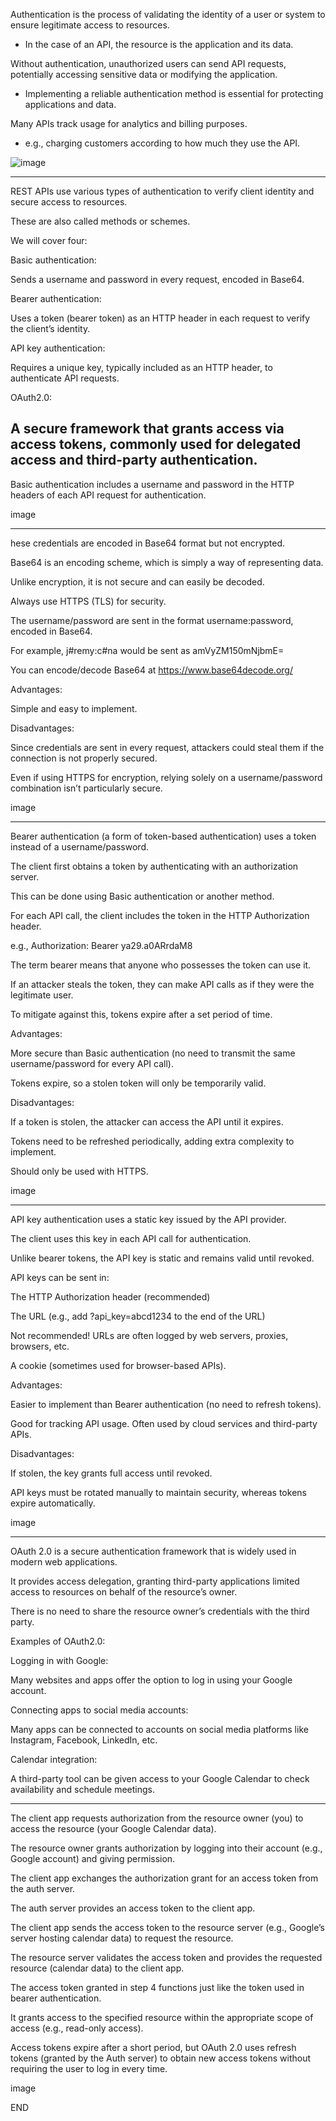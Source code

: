 Authentication is the process of validating the identity of a user or system to ensure legitimate access to resources.

- In the case of an API, the resource is the application and its data.

Without authentication, unauthorized users can send API requests, potentially accessing sensitive data or modifying the application.

- Implementing a reliable authentication method is essential for protecting applications and data.

Many APIs track usage for analytics and billing purposes.

- e.g., charging customers according to how much they use the API.
  
![image](https://github.com/user-attachments/assets/2b279240-7d75-424f-ba49-8395d4996ee1)

 
---
REST APIs use various types of authentication to verify client identity and secure access to resources.

These are also called methods or schemes.

We will cover four:

Basic authentication:

Sends a username and password in every request, encoded in Base64.

Bearer authentication:

Uses a token (bearer token) as an HTTP header in each request to verify the client’s identity.

API key authentication:

Requires a unique key, typically included as an HTTP header, to authenticate API requests.

OAuth2.0:

A secure framework that grants access via access tokens, commonly used for delegated access and third-party authentication.
----
Basic authentication includes a username and password in the HTTP headers of each API request for authentication.

image

-----

hese credentials are encoded in Base64 format but not encrypted.

Base64 is an encoding scheme, which is simply a way of representing data.

Unlike encryption, it is not secure and can easily be decoded.

Always use HTTPS (TLS) for security.

The username/password are sent in the format username:password, encoded in Base64.

For example, j#remy:c#na would be sent as amVyZM150mNjbmE=

You can encode/decode Base64 at https://www.base64decode.org/

Advantages:

Simple and easy to implement.

Disadvantages:

Since credentials are sent in every request, attackers could steal them if the connection is not properly secured.

Even if using HTTPS for encryption, relying solely on a username/password combination isn’t particularly secure.

image

----

Bearer authentication (a form of token-based authentication) uses a token instead of a username/password.

The client first obtains a token by authenticating with an authorization server.

This can be done using Basic authentication or another method.

For each API call, the client includes the token in the HTTP Authorization header.

e.g., Authorization: Bearer ya29.a0ARrdaM8

The term bearer means that anyone who possesses the token can use it.

If an attacker steals the token, they can make API calls as if they were the legitimate user.

To mitigate against this, tokens expire after a set period of time.

Advantages:

More secure than Basic authentication (no need to transmit the same username/password for every API call).

Tokens expire, so a stolen token will only be temporarily valid.

Disadvantages:

If a token is stolen, the attacker can access the API until it expires.

Tokens need to be refreshed periodically, adding extra complexity to implement.

Should only be used with HTTPS.


image

---

API key authentication uses a static key issued by the API provider.

The client uses this key in each API call for authentication.

Unlike bearer tokens, the API key is static and remains valid until revoked.

API keys can be sent in:

The HTTP Authorization header (recommended)

The URL (e.g., add ?api_key=abcd1234 to the end of the URL)

Not recommended! URLs are often logged by web servers, proxies, browsers, etc.

A cookie (sometimes used for browser-based APIs).

Advantages:

Easier to implement than Bearer authentication (no need to refresh tokens).

Good for tracking API usage. Often used by cloud services and third-party APIs.

Disadvantages:

If stolen, the key grants full access until revoked.

API keys must be rotated manually to maintain security, whereas tokens expire automatically.


image


---

OAuth 2.0 is a secure authentication framework that is widely used in modern web applications.

It provides access delegation, granting third-party applications limited access to resources on behalf of the resource’s owner.

There is no need to share the resource owner’s credentials with the third party.

Examples of OAuth2.0:

Logging in with Google:

Many websites and apps offer the option to log in using your Google account.

Connecting apps to social media accounts:

Many apps can be connected to accounts on social media platforms like Instagram, Facebook, LinkedIn, etc.

Calendar integration:

A third-party tool can be given access to your Google Calendar to check availability and schedule meetings.


------



The client app requests authorization from the resource owner (you) to access the resource (your Google Calendar data).

The resource owner grants authorization by logging into their account (e.g., Google account) and giving permission.

The client app exchanges the authorization grant for an access token from the auth server.

The auth server provides an access token to the client app.

The client app sends the access token to the resource server (e.g., Google’s server hosting calendar data) to request the resource.

The resource server validates the access token and provides the requested resource (calendar data) to the client app.

The access token granted in step 4 functions just like the token used in bearer authentication.

It grants access to the specified resource within the appropriate scope of access (e.g., read-only access).

Access tokens expire after a short period, but OAuth 2.0 uses refresh tokens (granted by the Auth server) to obtain new access tokens without requiring the user to log in every time.


image



END          
